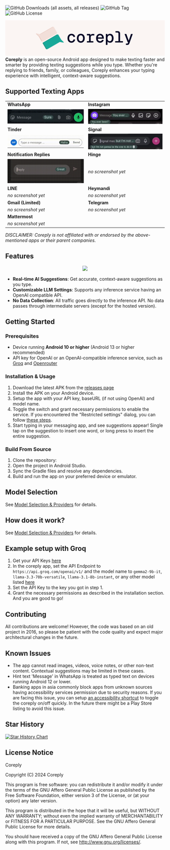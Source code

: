 ![GitHub Downloads (all assets, all releases)](https://img.shields.io/github/downloads/coreply/coreply/total)
![GitHub Tag](https://img.shields.io/github/v/tag/coreply/coreply)
![GitHub License](https://img.shields.io/github/license/coreply/coreply)

![Coreply banner](./docs/static/narrowbanner.png)
**Coreply** is an open-source Android app designed to make texting faster and smarter by providing texting suggestions while you type. Whether you're replying to friends, family, or colleagues, Coreply enhances your typing experience with intelligent, context-aware suggestions.

## Supported Texting Apps

|                                      |                               |
|--------------------------------------| ----------------------------- |
| **WhatsApp**                         | **Instagram**                 |
| ![](./docs/static/whatsapp.gif)      | ![](./docs/static/insta.gif)  |
| **Tinder**                           | **Signal**                    |
| ![](./docs/static/tinder.gif)        | ![](./docs/static/signal.gif) |
| **Notification Replies**             | **Hinge**                     |
| ![](./docs/static/notifications.gif) | _no screenshot yet_           |
| **LINE**                             | **Heymandi**                  |
| _no screenshot yet_                  | _no screenshot yet_           |
| **Gmail (Limited)**                  | **Telegram**                  |
| _no screenshot yet_                  | _no screenshot yet_           |
| **Mattermost**                       |                               |
| _no screenshot yet_                  |                               |

_DISCLAIMER: Coreply is not affiliated with or endorsed by the above-mentioned apps or their parent companies._

## Features

<div align="center">
  <img src="./docs/static/coreply_demo.gif" width="360" />
</div>

-   **Real-time AI Suggestions**: Get accurate, context-aware suggestions as you type.
-   **Customizable LLM Settings**: Supports any inference service having an OpenAI compatible API.
-   **No Data Collection**: All traffic goes directly to the inference API. No data passes through intermediate servers (except for the hosted version).

## Getting Started

### Prerequisites

-   Device running **Android 10 or higher** (Android 13 or higher recommended)
-   API key for OpenAI or an OpenAI-compatible inference service, such as [Groq](https://console.groq.com/) and [Openrouter](https://openrouter.ai/)

### Installation & Usage

1. Download the latest APK from the [releases page](https://github.com/coreply/coreply/releases)
2. Install the APK on your Android device.
3. Setup the app with your API key, baseURL (if not using OpenAI) and model name.
4. Toggle the switch and grant necessary permissions to enable the service. If you encountered the "Restricted settings" dialog, you can follow [these steps](https://support.google.com/android/answer/12623953?hl=en).
5. Start typing in your messaging app, and see suggestions appear! Single tap on the suggestion to insert one word, or long press to insert the entire suggestion.

### Build From Source

1. Clone the repository:
2. Open the project in Android Studio.
3. Sync the Gradle files and resolve any dependencies.
4. Build and run the app on your preferred device or emulator.

## Model Selection

See [Model Selection & Providers](./docs/models.md) for details.

## How does it work?

See [Model Selection & Providers](./docs/models.md) for details.

## Example setup with Groq

1. Get your API Keys [here](https://console.groq.com/keys)
2. In the coreply app, set the API Endpoint to `https://api.groq.com/openai/v1/` and the model name to `gemma2-9b-it`, `llama-3.3-70b-versatile`, `llama-3.1-8b-instant`, or any other model listed [here](https://console.groq.com/docs/models)
3. Set the API Key to the key you got in step 1.
4. Grant the necessary permissions as described in the installation section. And you are good to go!

## Contributing

All contributions are welcome! However, the code was based on an old project in 2016, so please be patient with the code quality and expect major architectural changes in the future.

## Known Issues

-   The app cannot read images, videos, voice notes, or other non-text content. Contextual suggestions may be limited in these cases.
-   Hint text 'Message' in WhatsApp is treated as typed text on devices running Android 12 or lower.
-   Banking apps in asia commonly block apps from unknown sources having accessibility services permission due to security reasons. If you are facing this issue, you can setup [an accessibility shortcut](https://support.google.com/accessibility/android/answer/7650693?hl=en#step_1) to toggle the coreply on/off quickly. In the future there might be a Play Store listing to avoid this issue.

## Star History

[![Star History Chart](https://api.star-history.com/svg?repos=coreply/coreply&type=Date)](https://www.star-history.com/#coreply/coreply&Date)

## License Notice

Coreply

Copyright (C) 2024 Coreply

This program is free software: you can redistribute it and/or modify
it under the terms of the GNU Affero General Public License as published by
the Free Software Foundation, either version 3 of the License, or
(at your option) any later version.

This program is distributed in the hope that it will be useful,
but WITHOUT ANY WARRANTY; without even the implied warranty of
MERCHANTABILITY or FITNESS FOR A PARTICULAR PURPOSE. See the
GNU Affero General Public License for more details.

You should have received a copy of the GNU Affero General Public License
along with this program. If not, see <http://www.gnu.org/licenses/>.
